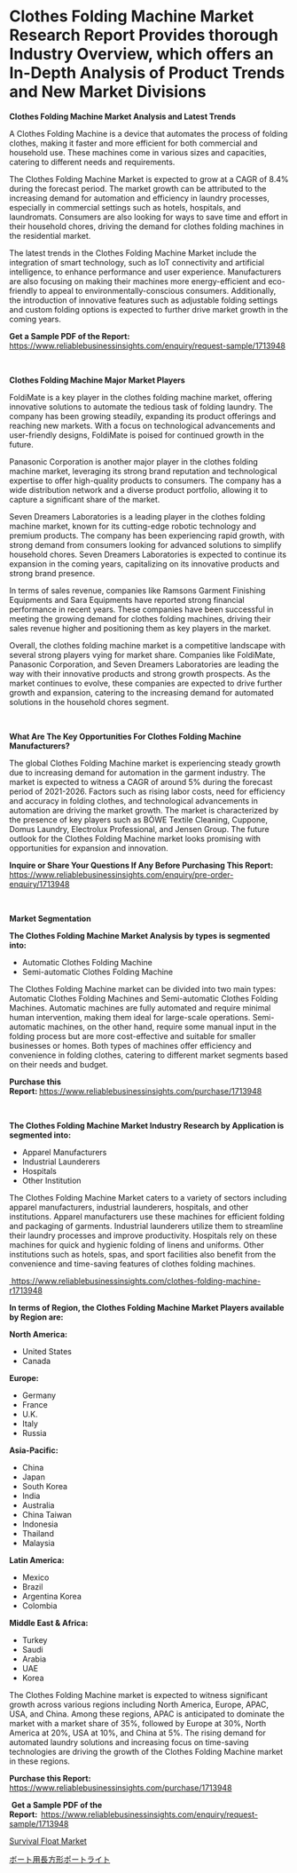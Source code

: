 <p><h1>Clothes Folding Machine Market Research Report Provides thorough Industry Overview, which offers an In-Depth Analysis of Product Trends and New Market Divisions</h1></p><p><strong>Clothes Folding Machine Market Analysis and Latest Trends</strong></p>
<p><p>A Clothes Folding Machine is a device that automates the process of folding clothes, making it faster and more efficient for both commercial and household use. These machines come in various sizes and capacities, catering to different needs and requirements.</p><p>The Clothes Folding Machine Market is expected to grow at a CAGR of 8.4% during the forecast period. The market growth can be attributed to the increasing demand for automation and efficiency in laundry processes, especially in commercial settings such as hotels, hospitals, and laundromats. Consumers are also looking for ways to save time and effort in their household chores, driving the demand for clothes folding machines in the residential market.</p><p>The latest trends in the Clothes Folding Machine Market include the integration of smart technology, such as IoT connectivity and artificial intelligence, to enhance performance and user experience. Manufacturers are also focusing on making their machines more energy-efficient and eco-friendly to appeal to environmentally-conscious consumers. Additionally, the introduction of innovative features such as adjustable folding settings and custom folding options is expected to further drive market growth in the coming years.</p></p>
<p><strong>Get a Sample PDF of the Report:&nbsp;</strong> <a href="https://www.reliablebusinessinsights.com/enquiry/request-sample/1713948">https://www.reliablebusinessinsights.com/enquiry/request-sample/1713948</a></p>
<p>&nbsp;</p>
<p><strong>Clothes Folding Machine Major Market Players</strong></p>
<p><p>FoldiMate is a key player in the clothes folding machine market, offering innovative solutions to automate the tedious task of folding laundry. The company has been growing steadily, expanding its product offerings and reaching new markets. With a focus on technological advancements and user-friendly designs, FoldiMate is poised for continued growth in the future.</p><p>Panasonic Corporation is another major player in the clothes folding machine market, leveraging its strong brand reputation and technological expertise to offer high-quality products to consumers. The company has a wide distribution network and a diverse product portfolio, allowing it to capture a significant share of the market.</p><p>Seven Dreamers Laboratories is a leading player in the clothes folding machine market, known for its cutting-edge robotic technology and premium products. The company has been experiencing rapid growth, with strong demand from consumers looking for advanced solutions to simplify household chores. Seven Dreamers Laboratories is expected to continue its expansion in the coming years, capitalizing on its innovative products and strong brand presence.</p><p>In terms of sales revenue, companies like Ramsons Garment Finishing Equipments and Sara Equipments have reported strong financial performance in recent years. These companies have been successful in meeting the growing demand for clothes folding machines, driving their sales revenue higher and positioning them as key players in the market.</p><p>Overall, the clothes folding machine market is a competitive landscape with several strong players vying for market share. Companies like FoldiMate, Panasonic Corporation, and Seven Dreamers Laboratories are leading the way with their innovative products and strong growth prospects. As the market continues to evolve, these companies are expected to drive further growth and expansion, catering to the increasing demand for automated solutions in the household chores segment.</p></p>
<p>&nbsp;</p>
<p><strong>What Are The Key Opportunities For Clothes Folding Machine Manufacturers?</strong></p>
<p><p>The global Clothes Folding Machine market is experiencing steady growth due to increasing demand for automation in the garment industry. The market is expected to witness a CAGR of around 5% during the forecast period of 2021-2026. Factors such as rising labor costs, need for efficiency and accuracy in folding clothes, and technological advancements in automation are driving the market growth. The market is characterized by the presence of key players such as BÖWE Textile Cleaning, Cuppone, Domus Laundry, Electrolux Professional, and Jensen Group. The future outlook for the Clothes Folding Machine market looks promising with opportunities for expansion and innovation.</p></p>
<p><strong>Inquire or Share Your Questions If Any Before Purchasing This Report:</strong> <a href="https://www.reliablebusinessinsights.com/enquiry/pre-order-enquiry/1713948">https://www.reliablebusinessinsights.com/enquiry/pre-order-enquiry/1713948</a></p>
<p>&nbsp;</p>
<p><strong>Market Segmentation</strong></p>
<p><strong>The Clothes Folding Machine Market Analysis by types is segmented into:</strong></p>
<p><ul><li>Automatic Clothes Folding Machine</li><li>Semi-automatic Clothes Folding Machine</li></ul></p>
<p><p>The Clothes Folding Machine market can be divided into two main types: Automatic Clothes Folding Machines and Semi-automatic Clothes Folding Machines. Automatic machines are fully automated and require minimal human intervention, making them ideal for large-scale operations. Semi-automatic machines, on the other hand, require some manual input in the folding process but are more cost-effective and suitable for smaller businesses or homes. Both types of machines offer efficiency and convenience in folding clothes, catering to different market segments based on their needs and budget.</p></p>
<p><strong>Purchase this Report:&nbsp;</strong><a href="https://www.reliablebusinessinsights.com/purchase/1713948">https://www.reliablebusinessinsights.com/purchase/1713948</a></p>
<p>&nbsp;</p>
<p><strong>The Clothes Folding Machine Market Industry Research by Application is segmented into:</strong></p>
<p><ul><li>Apparel Manufacturers</li><li>Industrial Launderers</li><li>Hospitals</li><li>Other Institution</li></ul></p>
<p><p>The Clothes Folding Machine Market caters to a variety of sectors including apparel manufacturers, industrial launderers, hospitals, and other institutions. Apparel manufacturers use these machines for efficient folding and packaging of garments. Industrial launderers utilize them to streamline their laundry processes and improve productivity. Hospitals rely on these machines for quick and hygienic folding of linens and uniforms. Other institutions such as hotels, spas, and sport facilities also benefit from the convenience and time-saving features of clothes folding machines.</p></p>
<p><a href="https://www.reliablebusinessinsights.com/clothes-folding-machine-r1713948">&nbsp;https://www.reliablebusinessinsights.com/clothes-folding-machine-r1713948</a></p>
<p><strong>In terms of Region, the Clothes Folding Machine Market Players available by Region are:</strong></p>
<p>
    <p> <strong> North America: </strong>
        <ul>
            <li>United States</li>
            <li>Canada</li>
        </ul>
        </p> 
    <p> <strong> Europe: </strong>
        <ul>
            <li>Germany</li>
            <li>France</li>
            <li>U.K.</li>
            <li>Italy</li>
            <li>Russia</li>
        </ul>
        </p> 
    <p> <strong> Asia-Pacific: </strong>
        <ul>
            <li>China</li>
            <li>Japan</li>
            <li>South Korea</li>
            <li>India</li>
            <li>Australia</li>
            <li>China Taiwan</li>
            <li>Indonesia</li>
            <li>Thailand</li>
            <li>Malaysia</li>
        </ul>
        </p> 
    <p> <strong> Latin America: </strong>
        <ul>
            <li>Mexico</li>
            <li>Brazil</li>
            <li>Argentina Korea</li>
            <li>Colombia</li>
        </ul>
        </p> 
    <p> <strong> Middle East & Africa: </strong>
        <ul>
            <li>Turkey</li>
            <li>Saudi</li>
            <li>Arabia</li>
            <li>UAE</li>
            <li>Korea</li>
        </ul>
    </p>
    </p>
<p><p>The Clothes Folding Machine market is expected to witness significant growth across various regions including North America, Europe, APAC, USA, and China. Among these regions, APAC is anticipated to dominate the market with a market share of 35%, followed by Europe at 30%, North America at 20%, USA at 10%, and China at 5%. The rising demand for automated laundry solutions and increasing focus on time-saving technologies are driving the growth of the Clothes Folding Machine market in these regions.</p></p>
<p><strong>Purchase this Report: </strong><a href="https://www.reliablebusinessinsights.com/purchase/1713948">https://www.reliablebusinessinsights.com/purchase/1713948</a></p>
<p>&nbsp;<strong>Get a Sample PDF of the Report:&nbsp;&nbsp;</strong><a href="https://www.reliablebusinessinsights.com/enquiry/request-sample/1713948">https://www.reliablebusinessinsights.com/enquiry/request-sample/1713948</a></p>
<p><strong></strong></p>
<p><p><a href="https://github.com/JermaineCrona2023/Market-Research-Report-List-1/blob/main/survival-float-market.md">Survival Float Market</a></p><p><a href="https://github.com/gfggqjbfys368009/Market-Research-Report-List-2/blob/main/2261097158957.md">ボート用長方形ポートライト</a></p></p>